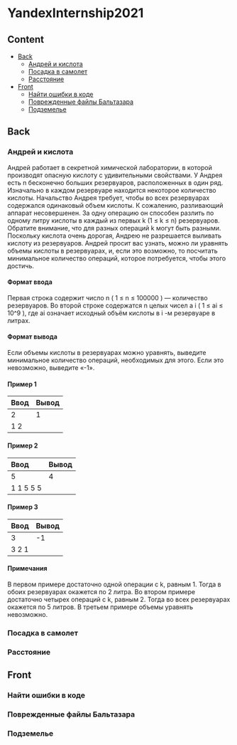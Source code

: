 # YandexInternship2021

## Content
* [Back](#back)
	- [Андрей и кислота](#aндрей-и-кислота)
	- [Посадка в самолет](#посадка-в-самолет)
	- [Расстояние](#pасстояние)
* [Front](#front)
	- [Найти ошибки в коде](#найти-ошибки-в-коде)
	- [Поврежденные файлы Бальтазара](#поврежденные-файлы-бальтазара)
	- [Подземелье](#подземелье)
 
## Back
### Андрей и кислота
Андрей работает в секретной химической лаборатории, в которой производят опасную кислоту с удивительными свойствами. У Андрея есть n бесконечно больших резервуаров, расположенных в один ряд. Изначально в каждом резервуаре находится некоторое количество кислоты. Начальство Андрея требует, чтобы во всех резервуарах содержался одинаковый объем кислоты. К сожалению, разливающий аппарат несовершенен. За одну операцию он способен разлить по одному литру кислоты в каждый из первых k  (1 ≤ k ≤ n) резервуаров. Обратите внимание, что для разных операций k могут быть разными. Поскольку кислота очень дорогая, Андрею не разрешается выливать кислоту из резервуаров. Андрей просит вас узнать, можно ли уравнять объемы кислоты в резервуарах, и, если это возможно, то посчитать минимальное количество операций, которое потребуется, чтобы этого достичь.

#### Формат ввода
Первая строка содержит число n  ( 1 ≤ n ≤ 100000 ) — количество резервуаров. Во второй строке содержатся n целых чисел a i  ( 1 ≤ ai ≤ 10^9 ), где  ai  означает исходный объём кислоты в  i -м резервуаре в литрах.

#### Формат вывода
Если объемы кислоты в резервуарах можно уравнять, выведите минимальное количество операций, необходимых для этого.
Если это невозможно, выведите «-1».

#### Пример 1
| **Ввод** | **Вывод**  |
| :------- | :--------- |
| 2 | 1 |
| 1 2 |

#### Пример 2
| **Ввод** | **Вывод**  |
| :------- | :--------- |
| 5 | 4 |
| 1 1 5 5 5 |

#### Пример 3
| **Ввод** | **Вывод**  |
| :------- | :--------- |
| 3 | -1 |
| 3 2 1 |

#### Примечания
В первом примере достаточно одной операции с k, равным 1. Тогда в обоих резервуарах окажется по 2 литра.
Во втором примере достаточно четырех операций с k, равным 2. Тогда во всех резервуарах окажется по 5 литров.
В третьем примере объемы уравнять невозможно.
### Посадка в самолет
### Расстояние
## Front
### Найти ошибки в коде
### Поврежденные файлы Бальтазара
### Подземелье
